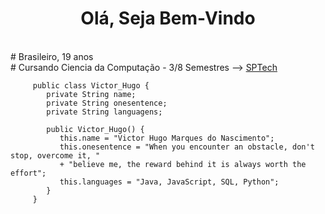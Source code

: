 
<div>
        <center>
            <H1>
                Olá, Seja Bem-Vindo
            </H1>
        </center>
</div>

 <br># Brasileiro, 19 anos
 <br># Cursando Ciencia da Computação - 3/8 Semestres --> [SPTech](https://www.sptech.school)   
    
<div  >
       
         public class Victor_Hugo {
            private String name;
            private String onesentence;
            private String languagens;
           
            public Victor_Hugo() {
               this.name = "Victor Hugo Marques do Nascimento";
               this.onesentence = "When you encounter an obstacle, don't stop, overcome it, "
               + "believe me, the reward behind it is always worth the effort";
               this.languages = "Java, JavaScript, SQL, Python";
            }
         }
</div>
